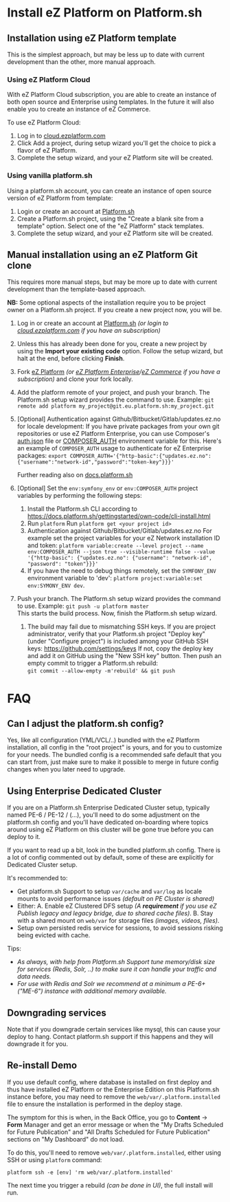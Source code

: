 # Install eZ Platform on Platform.sh

## Installation using eZ Platform template
This is the simplest approach, but may be less up to date with current development than the other, more manual approach.

### Using eZ Platform Cloud
With eZ Platform Cloud subscription, you are able to create an instance of both open source and Enterprise using templates. In the future it will also enable you to create an instance of eZ Commerce.

To use eZ Platform Cloud:
1. Log in to [cloud.ezplatform.com](https://cloud.ezplatform.com/)
2. Click Add a project, during setup wizard you'll get the choice to pick a flavor of eZ Platform.
3. Complete the setup wizard, and your eZ Platform site will be created.

### Using vanilla platform.sh
Using a platform.sh account, you can create an instance of open source version of eZ Platform from template:
1. Login or create an account at [Platform.sh](https://platform.sh)
2. Create a Platform.sh project, using the "Create a blank site from a template" option. Select one of the "eZ Platform" stack templates.
3. Complete the setup wizard, and your eZ Platform site will be created.

## Manual installation using an eZ Platform Git clone
This requires more manual steps, but may be more up to date with current development than the template-based approach.

**NB:** Some optional aspects of the installation require you to be project owner on a Platform.sh project. If you create a new project now, you will be.

1. Log in or create an account at [Platform.sh](https://platform.sh) _(or login to [cloud.ezplatform.com](https://cloud.ezplatform.com/) if you have an subscription)_
2. Unless this has already been done for you, create a new project by using the **Import your existing code** option. Follow the setup wizard, but halt at the end, before clicking **Finish**.
3. Fork [eZ Platform](https://github.com/ezsystems/ezplatform/) _(or [eZ Platform Enterprise](https://github.com/ezsystems/ezplatform-ee/)/[eZ Commerce](https://github.com/ezsystems/ezcommerce/) if you have a subscription)_ and clone your fork locally.
4. Add the platform remote of your project, and push your branch. The Platform.sh setup wizard provides the command to use. Example:
   `git remote add platform my_project@git.eu.platform.sh:my_project.git`
5. [Optional] Authentication against Github/Bitbucket/Gitlab/updates.ez.no for locale development:
   If you have private packages from your own git repositories or use eZ Platform Enterprise, you can use Composer's
   [auth.json](https://getcomposer.org/doc/articles/http-basic-authentication.md) file or [COMPOSER_AUTH](https://getcomposer.org/doc/03-cli.md#composer-auth) environment variable for this.
   Here's an example of `COMPOSER_AUTH` usage to authenticate for eZ Enterprise packages:
   `export COMPOSER_AUTH='{"http-basic":{"updates.ez.no":{"username":"network-id","password":"token-key"}}}'`

   Further reading also on [docs.platform.sh](https://docs.platform.sh/tutorials/composer-auth.html#set-the-envcomposerauth-project-variable)
6. [Optional] Set the `env:symfony_env` or `env:COMPOSER_AUTH` project variables by performing the following steps:
   1. Install the Platform.sh CLI according to https://docs.platform.sh/gettingstarted/own-code/cli-install.html
   2. Run `platform`
      Run `platform get <your project id>`
   3. Authentication against Github/Bitbucket/Gitlab/updates.ez.no
       For example set the project variables for your eZ Network installation ID and token:
      `platform variable:create --level project --name env:COMPOSER_AUTH --json true --visible-runtime false --value '{"http-basic": {"updates.ez.no": {"username": "network-id", "password": "token"}}}'`
   4. If you have the need to debug things remotely, set the `SYMFONY_ENV` environment variable to 'dev':
      `platform project:variable:set env:SYMONY_ENV dev`.
7. Push your branch. The Platform.sh setup wizard provides the command to use. Example:
   `git push -u platform master`  
   This starts the build process. Now, finish the Platform.sh setup wizard.
   1. The build may fail due to mismatching SSH keys. If you are project administrator, verify that your Platform.sh project "Deploy key" (under "Configure project") is included among your GitHub SSH keys: https://github.com/settings/keys If not, copy the deploy key and add it on GitHub using the "New SSH key" button. Then push an empty commit to trigger a Platform.sh rebuild:  
      `git commit --allow-empty -m'rebuild' && git push`

# FAQ

## Can I adjust the platform.sh config?

Yes, like all configuration (YML/VCL/..) bundled with the eZ Platform installation, all config in the "root project" is yours, and for you to customize for your needs.
The bundled config is a recommended safe default that you can start from, just make sure to make it possible to merge in future config changes when you later need to upgrade.

## Using Enterprise Dedicated Cluster

If you are on a Platform.sh Enterprise Dedicated Cluster setup, typically named PE-6 / PE-12 / (...), you'll need to do some adjustment on the platform.sh config and you'll
have dedicated on-boarding where topics around using eZ Platform on this cluster will be gone true before you can deploy to it.

If you want to read up a bit, look in the bundled platform.sh config. There is a lot of config commented out by default, some of these are explicitly for Dedicated Cluster setup.

It's recommended to:
- Get platform.sh Support to setup `var/cache` and `var/log` as locale mounts to avoid performance issues _(default on PE Cluster is shared)_
- Either:
   A. Enable eZ Clustered DFS setup _(A **requirement** if you use eZ Publish legacy and legacy bridge, due to shared cache files)_.
   B. Stay with a shared mount on `web/var` for storage files _(images, videos, files)_.
- Setup own persisted redis service for sessions, to avoid sessions risking being evicted with cache.

Tips:
- _As always, with help from Platform.sh Support tune memory/disk size for services (Redis, Solr, ..) to make sure it can handle your traffic and data needs._
- _For use with Redis and Solr we recommend at a minimum a PE-6+ ("ME-6") instance with additional memory available._

## Downgrading services

Note that if you downgrade certain services like mysql, this can cause your deploy to hang. Contact platform.sh support if this happens and they will downgrade it for you.

## Re-install Demo

If you use default config, where database is installed on first deploy and thus have installed eZ Platform or the Enterprise Edition on this Platform.sh instance before, you may need to remove the `web/var/.platform.installed` file to ensure the installation is performed in the deploy stage.

The symptom for this is when, in the Back Office, you go to **Content** -> **Form** Manager and get an error message or when the "My Drafts Scheduled for Future Publication" and "All Drafts Scheduled for Future Publication" sections on "My Dashboard" do not load.

To do this, you'll need to remove `web/var/.platform.installed`, either using SSH or using `platform` command:
```
platform ssh -e [env] 'rm web/var/.platform.installed'
```

The next time you trigger a rebuild _(can be done in UI)_, the full install will run.
